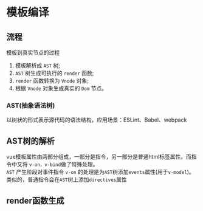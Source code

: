 # 模板编译

## 流程

模板到真实节点的过程

1. 模板解析成 `AST` 树;
2. `AST` 树生成可执行的 `render` 函数;
3. `render` 函数转换为 `Vnode` 对象;
4. 根据 `Vnode` 对象生成真实的 `Dom` 节点。


### AST(抽象语法树)

以树状的形式表示源代码的语法结构，应用场景：ESLint、Babel、webpack


## AST树的解析

vue模板属性由两部分组成，一部分是指令，另一部分是普通html标签属性。而指令中又将 `v-on，v-bind`做了特殊处理。  
`AST` 产生阶段对事件指令 `v-on` 的处理是为`AST`树添加`events`属性(用于`v-model`)。类似的，普通指令会在`AST`树上添加`directives`属性

## render函数生成